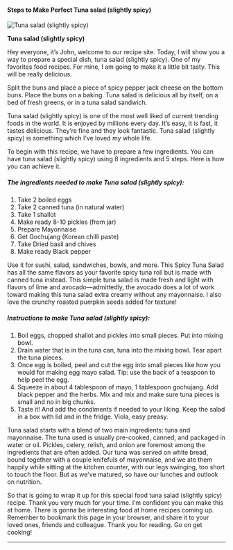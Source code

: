             

#### Steps to Make Perfect Tuna salad (slightly spicy)

![Tuna salad (slightly spicy)](https://img-global.cpcdn.com/recipes/7f23baad1210748d/751x532cq70/tuna-salad-slightly-spicy-recipe-main-photo.jpg)

**Tuna salad (slightly spicy)**

Hey everyone, it’s John, welcome to our recipe site. Today, I will show you a way to prepare a special dish, tuna salad (slightly spicy). One of my favorites food recipes. For mine, I am going to make it a little bit tasty. This will be really delicious.

Split the buns and place a piece of spicy pepper jack cheese on the bottom buns. Place the buns on a baking. Tuna salad is delicious all by itself, on a bed of fresh greens, or in a tuna salad sandwich.

Tuna salad (slightly spicy) is one of the most well liked of current trending foods in the world. It is enjoyed by millions every day. It’s easy, it is fast, it tastes delicious. They’re fine and they look fantastic. Tuna salad (slightly spicy) is something which I’ve loved my whole life.

To begin with this recipe, we have to prepare a few ingredients. You can have tuna salad (slightly spicy) using 8 ingredients and 5 steps. Here is how you can achieve it.

##### The ingredients needed to make Tuna salad (slightly spicy):

1.  Take 2 boiled eggs
2.  Take 2 canned tuna (in natural water)
3.  Take 1 shallot
4.  Make ready 8-10 pickles (from jar)
5.  Prepare Mayonnaise
6.  Get Gochujang (Korean chilli paste)
7.  Take Dried basil and chives
8.  Make ready Black pepper

Use it for sushi, salad, sandwiches, bowls, and more. This Spicy Tuna Salad has all the same flavors as your favorite spicy tuna roll but is made with canned tuna instead. This simple tuna salad is made fresh and light with flavors of lime and avocado—admittedly, the avocado does a lot of work toward making this tuna salad extra creamy without any mayonnaise. I also love the crunchy roasted pumpkin seeds added for texture!

##### Instructions to make Tuna salad (slightly spicy):

1.  Boil eggs, chopped shallot and pickles into small pieces. Put into mixing bowl.
2.  Drain water that is in the tuna can, tuna into the mixing bowl. Tear apart the tuna pieces.
3.  Once egg is boiled, peel and cut the egg into small pieces like how you would for making egg mayo salad. Tip: use the back of a teaspoon to help peel the egg.
4.  Squeeze in about 4 tablespoon of mayo, 1 tablespoon gochujang. Add black pepper and the herbs. Mix and mix and make sure tuna pieces is small and no in big chunks.
5.  Taste it! And add the condiments if needed to your liking. Keep the salad in a box with lid and in the fridge. Viola, easy preasy.

Tuna salad starts with a blend of two main ingredients: tuna and mayonnaise. The tuna used is usually pre-cooked, canned, and packaged in water or oil. Pickles, celery, relish, and onion are foremost among the ingredients that are often added. Our tuna was served on white bread, bound together with a couple knifefuls of mayonnaise, and we ate them happily while sitting at the kitchen counter, with our legs swinging, too short to touch the floor. But as we've matured, so have our lunches and outlook on nutrition.

So that is going to wrap it up for this special food tuna salad (slightly spicy) recipe. Thank you very much for your time. I’m confident you can make this at home. There is gonna be interesting food at home recipes coming up. Remember to bookmark this page in your browser, and share it to your loved ones, friends and colleague. Thank you for reading. Go on get cooking!

* * *